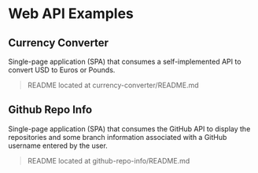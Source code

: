 # Web API Examples

## Currency Converter

Single-page application (SPA) that consumes a self-implemented API to convert USD to Euros or Pounds.

> README located at currency-converter/README.md

## Github Repo Info

Single-page application (SPA) that consumes the GitHub API to display the repositories and some branch information associated with a GitHub username entered by the user.

> README located at github-repo-info/README.md